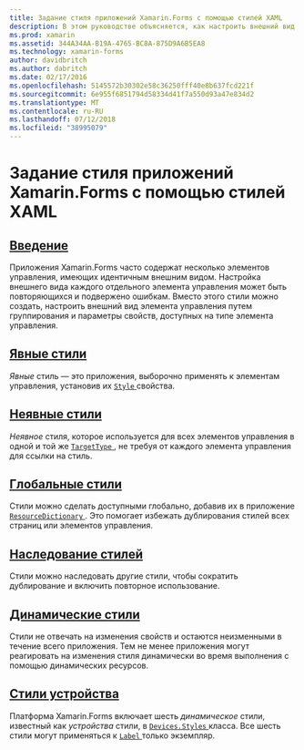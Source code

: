 ```yaml
---
title: Задание стиля приложений Xamarin.Forms с помощью стилей XAML
description: В этом руководстве объясняется, как настроить внешний вид приложения Xamarin.Forms с помощью стилей XAML.
ms.prod: xamarin
ms.assetid: 344A34AA-B19A-4765-BC8A-875D9A6B5EA8
ms.technology: xamarin-forms
author: davidbritch
ms.author: dabritch
ms.date: 02/17/2016
ms.openlocfilehash: 5145572b30302e58c36250fff40e8b637fcd221f
ms.sourcegitcommit: 6e955f6851794d58334d41f7a550d93a47e834d2
ms.translationtype: MT
ms.contentlocale: ru-RU
ms.lasthandoff: 07/12/2018
ms.locfileid: "38995079"
---
```

# <a name="styling-xamarinforms-apps-using-xaml-styles"></a>Задание стиля приложений Xamarin.Forms с помощью стилей XAML

## <a name="introductionintroductionmd"></a>[Введение](introduction.md)

Приложения Xamarin.Forms часто содержат несколько элементов управления, имеющих идентичным внешним видом. Настройка внешнего вида каждого отдельного элемента управления может быть повторяющихся и подвержено ошибкам. Вместо этого стили можно создать, настроить внешний вид элемента управления путем группирования и параметры свойств, доступных на типе элемента управления.

## <a name="explicit-stylesexplicitmd"></a>[Явные стили](explicit.md)

*Явные* стиль — это приложения, выборочно применять к элементам управления, установив их [ `Style` ](xref:Xamarin.Forms.VisualElement.Style) свойства.

## <a name="implicit-stylesimplicitmd"></a>[Неявные стили](implicit.md)

*Неявное* стиля, которое используется для всех элементов управления в одной и той же [ `TargetType` ](xref:Xamarin.Forms.Style.TargetType), не требуя от каждого элемента управления для ссылки на стиль.

## <a name="global-stylesapplicationmd"></a>[Глобальные стили](application.md)

Стили можно сделать доступными глобально, добавив их в приложение [ `ResourceDictionary` ](xref:Xamarin.Forms.ResourceDictionary). Это помогает избежать дублирования стилей всех страниц или элементов управления.

## <a name="style-inheritanceinheritancemd"></a>[Наследование стилей](inheritance.md)

Стили можно наследовать другие стили, чтобы сократить дублирование и включить повторное использование.

## <a name="dynamic-stylesdynamicmd"></a>[Динамические стили](dynamic.md)

Стили не отвечать на изменения свойств и остаются неизменными в течение всего приложения. Тем не менее приложения могут реагировать на изменения стиля динамически во время выполнения с помощью динамических ресурсов.

## <a name="device-stylesdevicemd"></a>[Стили устройства](device.md)

Платформа Xamarin.Forms включает шесть *динамическое* стили, известный как *устройства* стили, в [ `Devices.Styles` ](xref:Xamarin.Forms.Device.Styles) класса. Все шесть стили могут применяться к [ `Label` ](xref:Xamarin.Forms.Label) только экземпляр.
